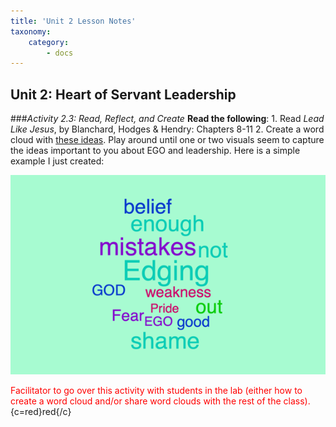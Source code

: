 ```yaml
---
title: 'Unit 2 Lesson Notes'
taxonomy:
    category:
        - docs
---
```


## Unit 2: Heart of Servant Leadership

###*Activity 2.3: Read, Reflect, and Create*
**Read the following**:
 	1. Read *Lead Like Jesus*, by Blanchard, Hodges & Hendry: Chapters 8-11
 	2. Create a word cloud with [these ideas](https://worditout.com). Play around until one or two visuals seem to capture the ideas important to you about EGO and leadership. Here is a simple example I just created:

![](example1.png)

<span style="color:red"> Facilitator to go over this activity with students in the lab (either how to create a word cloud and/or share word clouds with the rest of the class). </span>
{c=red}red{/c}
